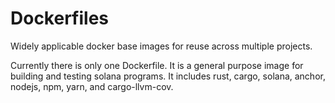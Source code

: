 # Dockerfiles

Widely applicable docker base images for reuse across multiple projects.

Currently there is only one Dockerfile. It is a general purpose image for building and testing solana programs. It includes rust, cargo, solana, anchor, nodejs, npm, yarn, and cargo-llvm-cov.
